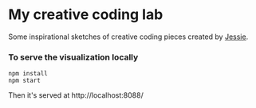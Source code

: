 # My creative coding lab

Some inspirational sketches of creative coding pieces created by [Jessie](https://jessiezheng.world/).


### To serve the visualization locally
```
npm install
npm start
```
Then it's served at http://localhost:8088/